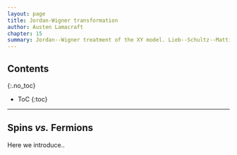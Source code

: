 ```yaml
---
layout: page
title: Jordan-Wigner transformation
author: Austen Lamacraft
chapter: 15
summary: Jordan--Wigner treatment of the XY model. Lieb--Schultz--Mattis theorem.
---
```


## Contents
{:.no_toc}

* ToC
{:toc}

---

## Spins _vs._ Fermions

Here we introduce..
